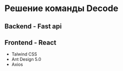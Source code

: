 # Решение команды Decode

## Backend - Fast api
## Frontend - React
- Talwind CSS
- Ant Design 5.0
- Axios